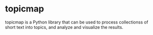 topicmap
========

topicmap is a Python library that can be used to process collectionss of short text into topics, and analyze and visualize the results.